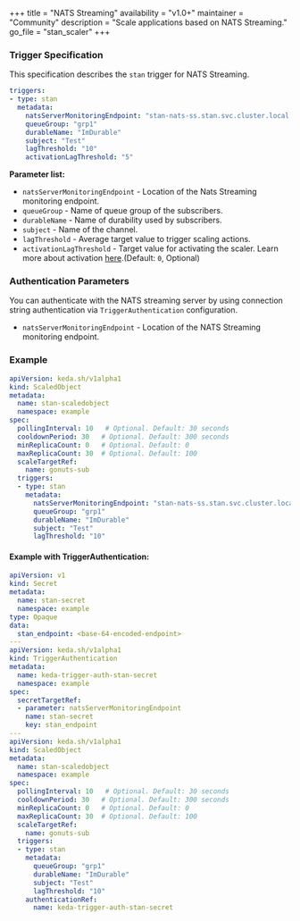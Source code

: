 +++
title = "NATS Streaming"
availability = "v1.0+"
maintainer = "Community"
description = "Scale applications based on NATS Streaming."
go_file = "stan_scaler"
+++

### Trigger Specification

This specification describes the `stan` trigger for NATS Streaming.

```yaml
triggers:
- type: stan
  metadata:
    natsServerMonitoringEndpoint: "stan-nats-ss.stan.svc.cluster.local:8222"
    queueGroup: "grp1"
    durableName: "ImDurable"
    subject: "Test"
    lagThreshold: "10"
    activationLagThreshold: "5"
```

**Parameter list:**

- `natsServerMonitoringEndpoint` - Location of the Nats Streaming monitoring endpoint.
- `queueGroup` - Name of queue group of the subscribers.
- `durableName` - Name of durability used by subscribers.
- `subject` - Name of the channel.
- `lagThreshold` - Average target value to trigger scaling actions.
- `activationLagThreshold` - Target value for activating the scaler. Learn more about activation [here](./../concepts/scaling-deployments.md#activating-and-scaling-thresholds).(Default: `0`, Optional)

### Authentication Parameters

You can authenticate with the NATS streaming server by using connection string authentication via `TriggerAuthentication` configuration.

- `natsServerMonitoringEndpoint` - Location of the NATS Streaming monitoring endpoint.

### Example

```yaml
apiVersion: keda.sh/v1alpha1
kind: ScaledObject
metadata:
  name: stan-scaledobject
  namespace: example
spec:
  pollingInterval: 10   # Optional. Default: 30 seconds
  cooldownPeriod: 30   # Optional. Default: 300 seconds
  minReplicaCount: 0   # Optional. Default: 0
  maxReplicaCount: 30  # Optional. Default: 100
  scaleTargetRef:
    name: gonuts-sub
  triggers:
  - type: stan
    metadata:
      natsServerMonitoringEndpoint: "stan-nats-ss.stan.svc.cluster.local:8222"
      queueGroup: "grp1"
      durableName: "ImDurable"
      subject: "Test"
      lagThreshold: "10"
```
#### Example with TriggerAuthentication:

```yaml
apiVersion: v1
kind: Secret
metadata:
  name: stan-secret
  namespace: example
type: Opaque
data:
  stan_endpoint: <base-64-encoded-endpoint>
---
apiVersion: keda.sh/v1alpha1
kind: TriggerAuthentication
metadata:
  name: keda-trigger-auth-stan-secret
  namespace: example
spec:
  secretTargetRef:
  - parameter: natsServerMonitoringEndpoint
    name: stan-secret
    key: stan_endpoint
---
apiVersion: keda.sh/v1alpha1
kind: ScaledObject
metadata:
  name: stan-scaledobject
  namespace: example
spec:
  pollingInterval: 10   # Optional. Default: 30 seconds
  cooldownPeriod: 30   # Optional. Default: 300 seconds
  minReplicaCount: 0   # Optional. Default: 0
  maxReplicaCount: 30  # Optional. Default: 100
  scaleTargetRef:
    name: gonuts-sub
  triggers:
  - type: stan
    metadata:
      queueGroup: "grp1"
      durableName: "ImDurable"
      subject: "Test"
      lagThreshold: "10"
    authenticationRef:
      name: keda-trigger-auth-stan-secret
```